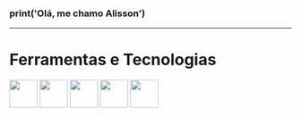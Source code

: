  ### print('Olá, me chamo Alisson')
 <hr>
<h1>Ferramentas e Tecnologias</h1>
<img><img src="https://cdn.jsdelivr.net/gh/devicons/devicon/icons/python/python-original.svg" width="50" height="50"/></img><img>     <img src="https://cdn.jsdelivr.net/gh/devicons/devicon/icons/mysql/mysql-original-wordmark.svg" width="50" height="50"/></img>     <img><img src="https://cdn.jsdelivr.net/gh/devicons/devicon/icons/pycharm/pycharm-original.svg" width="50" height="50"/></img>     <img src="https://cdn.jsdelivr.net/gh/devicons/devicon/icons/flask/flask-original.svg" width="50" height="50"/></img>     <img><img src="https://cdn.jsdelivr.net/gh/devicons/devicon/icons/vscode/vscode-original.svg" width="50" height="50"/></img>
          
